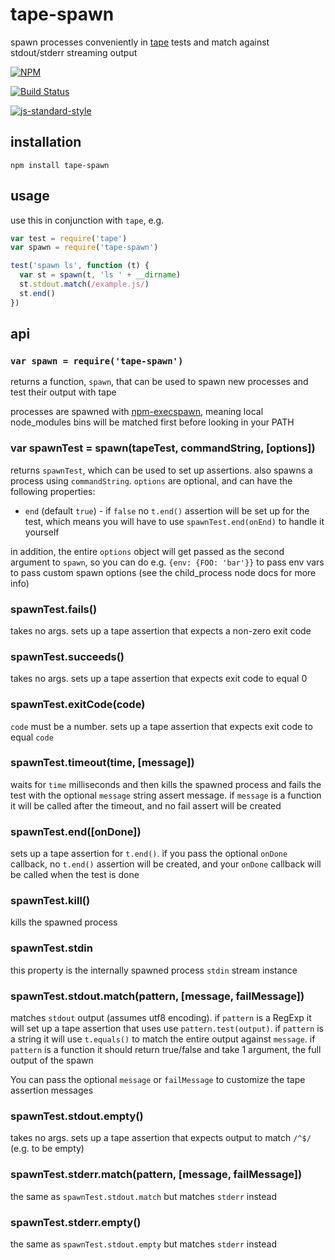 # tape-spawn

spawn processes conveniently in [tape](https://npmjs.org/tape) tests and match against stdout/stderr streaming output

[![NPM](https://nodei.co/npm/tape-spawn.png)](https://nodei.co/npm/tape-spawn/)

[![Build Status](https://travis-ci.org/maxogden/tape-spawn.svg?branch=master)](https://travis-ci.org/maxogden/tape-spawn)

[![js-standard-style](https://raw.githubusercontent.com/feross/standard/master/badge.png)](https://github.com/feross/standard)

## installation

```
npm install tape-spawn
```

## usage

use this in conjunction with `tape`, e.g.

```js
var test = require('tape')
var spawn = require('tape-spawn')

test('spawn ls', function (t) {
  var st = spawn(t, 'ls ' + __dirname)
  st.stdout.match(/example.js/)
  st.end()
})
```

## api

### `var spawn = require('tape-spawn')`

returns a function, `spawn`, that can be used to spawn new processes and test their output with tape

processes are spawned with [npm-execspawn](https://npmjs.org/npm-execspawn), meaning local node_modules bins will be matched first before looking in your PATH

### var spawnTest = spawn(tapeTest, commandString, [options])

returns `spawnTest`, which can be used to set up assertions. also spawns a process using `commandString`. `options` are optional, and can have the following properties:

- `end` (default `true`) - if `false` no `t.end()` assertion will be set up for the test, which means you will have to use `spawnTest.end(onEnd)` to handle it yourself

in addition, the entire `options` object will get passed as the second argument to `spawn`, so you can do e.g. `{env: {FOO: 'bar'}}` to pass env vars to pass custom spawn options (see the child_process node docs for more info)

### spawnTest.fails()

takes no args. sets up a tape assertion that expects a non-zero exit code

### spawnTest.succeeds()

takes no args. sets up a tape assertion that expects exit code to equal 0

### spawnTest.exitCode(code)

`code` must be a number. sets up a tape assertion that expects exit code to equal `code`

### spawnTest.timeout(time, [message])

waits for `time` milliseconds and then kills the spawned process and fails the test with the optional `message` string assert message. if `message` is a function it will be called after the timeout, and no fail assert will be created

### spawnTest.end([onDone])

sets up a tape assertion for `t.end()`. if you pass the optional `onDone` callback, no `t.end()` assertion will be created, and your `onDone` callback will be called when the test is done

### spawnTest.kill()

kills the spawned process

### spawnTest.stdin

this property is the internally spawned process `stdin` stream instance

### spawnTest.stdout.match(pattern, [message, failMessage])

matches `stdout` output (assumes utf8 encoding). if `pattern` is a RegExp it will set up a tape assertion that uses use `pattern.test(output)`. if `pattern` is a string it will use `t.equals()` to match the entire output against `message`.
if `pattern` is a function it should return true/false and take 1 argument, the full output of the spawn

You can pass the optional `message` or `failMessage` to customize the tape assertion messages

### spawnTest.stdout.empty()

takes no args. sets up a tape assertion that expects output to match `/^$/` (e.g. to be empty)

### spawnTest.stderr.match(pattern, [message, failMessage])

the same as `spawnTest.stdout.match` but matches `stderr` instead

### spawnTest.stderr.empty()

the same as `spawnTest.stdout.empty` but matches `stderr` instead

